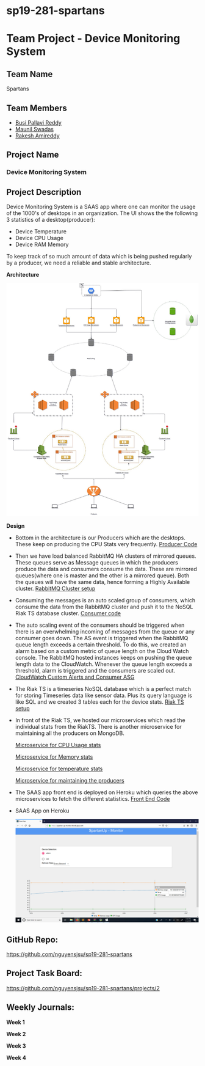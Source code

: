 # sp19-281-spartans

# Team Project - Device Monitoring System

## 

## Team Name

Spartans

## 

## Team Members

- [Busi Pallavi Reddy](https://github.com/busipallavi-reddy)
- [Maunil Swadas](https://github.com/maunilswadas)
- [Rakesh Amireddy](https://github.com/rakeshamireddy)

## 

## Project Name

### Device Monitoring System

## Project Description

Device Monitoring System is a SAAS app where one can monitor the usage of the 1000's of desktops in an organization. The UI shows the the following 3 statistics of a desktop(producer):

* Device Temperature
* Device CPU Usage
* Device RAM Memory

To keep track of so much amount of data which is being pushed regularly by a producer, we need a reliable and stable architecture.

**Architecture**

![](https://github.com/nguyensjsu/sp19-281-spartans/blob/develop/docs/Architecture.jpeg)

**Design**

* Bottom in the architecture is our Producers which are the desktops. These keep on producing the CPU Stats very frequently. [Producer Code](https://github.com/nguyensjsu/sp19-281-spartans/blob/develop/src/producer.go)

* Then we have load balanced RabbitMQ HA clusters of mirrored queues. These queues serve as Message queues in which the producers produce the data and consumers consume the data. These are mirrored queues(where one is master and the other is a mirrored queue). Both the queues will have the same data, hence forming a Highly Available cluster. [RabbitMQ Cluster setup](https://github.com/nguyensjsu/sp19-281-spartans/blob/develop/docs/RabbitMQ-HA-Cluster.md)

* Consuming the messages is an auto scaled group of consumers, which consume the data from the RabbitMQ cluster and push it to the NoSQL Riak TS database cluster. [Consumer code](https://github.com/nguyensjsu/sp19-281-spartans/blob/develop/src/Consumer.py)

* The auto scaling event of the consumers should be triggered when there is an overwhelming incoming of messages from the queue or any consumer goes down. The AS event is triggered when the RabbitMQ queue length exceeds a certain threshold. To do this, we created an alarm based on a custom metric of queue length on the Cloud Watch console. The RabbitMQ hosted instances keeps on pushing the queue length data to the CloudWatch. Whenever the queue length exceeds a threshold, alarm is triggered and the consumers are scaled out. [CloudWatch Custom Alerts and Consumer ASG](https://github.com/nguyensjsu/sp19-281-spartans/blob/develop/docs/CloudWatch_custom_alerts_and_Consumer_ASG.md)

* The Riak TS is a timeseries NoSQL database which is a perfect match for storing Timeseries data like sensor data. Plus its query language is like SQL and we created 3 tables each for the device stats. [Riak TS setup](https://github.com/nguyensjsu/sp19-281-spartans/blob/develop/docs/RiakTS.md)

* In front of the Riak TS, we hosted our microservices which read the individual stats from the RiakTS. There is another microservice for maintaining all the producers on MongoDB.

  [Microservice for CPU Usage stats](https://github.com/nguyensjsu/sp19-281-spartans/tree/develop/src/microservice_cpu)

  [Microservice for Memory stats](https://github.com/nguyensjsu/sp19-281-spartans/tree/develop/src/microservice_memory)

  [Microservice for temperature stats](https://github.com/nguyensjsu/sp19-281-spartans/tree/develop/src/microservice_temperature)

  [Microservice for maintaining the producers](https://github.com/nguyensjsu/sp19-281-spartans/tree/develop/src/microservice_producers)

* The SAAS app front end is deployed on Heroku which queries the above microservices to fetch the different statistics. [Front End Code](https://github.com/nguyensjsu/sp19-281-spartans/tree/develop/src/frontend)

* SAAS App on Heroku

  ![](https://github.com/nguyensjsu/sp19-281-spartans/blob/develop/docs/FrontEnd.jpeg)

## GitHub Repo:

<https://github.com/nguyensjsu/sp19-281-spartans>

## 

## Project Task Board:

<https://github.com/nguyensjsu/sp19-281-spartans/projects/2>

## 

## Weekly Journals:

**Week 1**

[](https://github.com/nguyensjsu/sp19-281-spartans/blob/develop/journal/Week1-RakeshAmireddy.md)

[](https://github.com/nguyensjsu/sp19-281-spartans/blob/develop/journal/Week1-busipallavi-reddy.md)

[](https://github.com/nguyensjsu/sp19-281-spartans/blob/develop/journal/Week1-maunil-swadas.md)



**Week 2**

[](https://github.com/nguyensjsu/sp19-281-spartans/blob/develop/journal/Week2-RakeshAmireddy.md)

[](https://github.com/nguyensjsu/sp19-281-spartans/blob/develop/journal/Week2-busipallavi-reddy.md)

[](https://github.com/nguyensjsu/sp19-281-spartans/blob/develop/journal/Week2-maunil-swadas.md)



**Week 3**

[](https://github.com/nguyensjsu/sp19-281-spartans/blob/develop/journal/Week3-RakeshAmireddy.md)

[](https://github.com/nguyensjsu/sp19-281-spartans/blob/develop/journal/Week3-busipallavi-reddy.md)

[](https://github.com/nguyensjsu/sp19-281-spartans/blob/develop/journal/Week3-maunil-swadas.md)



**Week 4**

[](https://github.com/nguyensjsu/sp19-281-spartans/blob/develop/journal/Week4-RakeshAmireddy.md)

[](https://github.com/nguyensjsu/sp19-281-spartans/blob/develop/journal/Week4-busipallavi-reddy.md)

[](https://github.com/nguyensjsu/sp19-281-spartans/blob/develop/journal/Week4-maunil-swadas.md)






